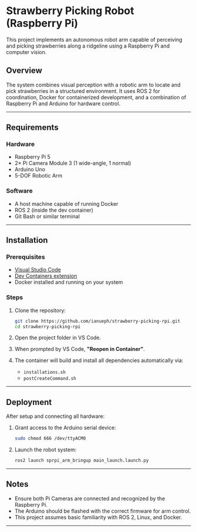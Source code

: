 # Strawberry Picking Robot (Raspberry Pi)

This project implements an autonomous robot arm capable of perceiving and picking strawberries along a ridgeline using a Raspberry Pi and computer vision.

## Overview

The system combines visual perception with a robotic arm to locate and pick strawberries in a structured environment. It uses ROS 2 for coordination, Docker for containerized development, and a combination of Raspberry Pi and Arduino for hardware control.

---

## Requirements

### Hardware

- Raspberry Pi 5
- 2× Pi Camera Module 3 (1 wide-angle, 1 normal)
- Arduino Uno
- 5-DOF Robotic Arm

### Software

- A host machine capable of running Docker
- ROS 2 (inside the dev container)
- Git Bash or similar terminal

---

## Installation

### Prerequisites

- [Visual Studio Code](https://code.visualstudio.com/)
- [Dev Containers extension](https://marketplace.visualstudio.com/items?itemName=ms-vscode-remote.remote-containers)
- Docker installed and running on your system

### Steps

1. Clone the repository:
    ```bash
    git clone https://github.com/ianueph/strawberry-picking-rpi.git
    cd strawberry-picking-rpi
    ```

2. Open the project folder in VS Code.

3. When prompted by VS Code, **"Reopen in Container"**.

4. The container will build and install all dependencies automatically via:
   - `installations.sh`
   - `postCreateCommand.sh`

---

## Deployment

After setup and connecting all hardware:

1. Grant access to the Arduino serial device:

    ```bash
    sudo chmod 666 /dev/ttyACM0
    ```

2. Launch the robot system:

    ```bash
    ros2 launch sprpi_arm_bringup main_launch.launch.py
    ```

---

## Notes

- Ensure both Pi Cameras are connected and recognized by the Raspberry Pi.
- The Arduino should be flashed with the correct firmware for arm control.
- This project assumes basic familiarity with ROS 2, Linux, and Docker.

---
